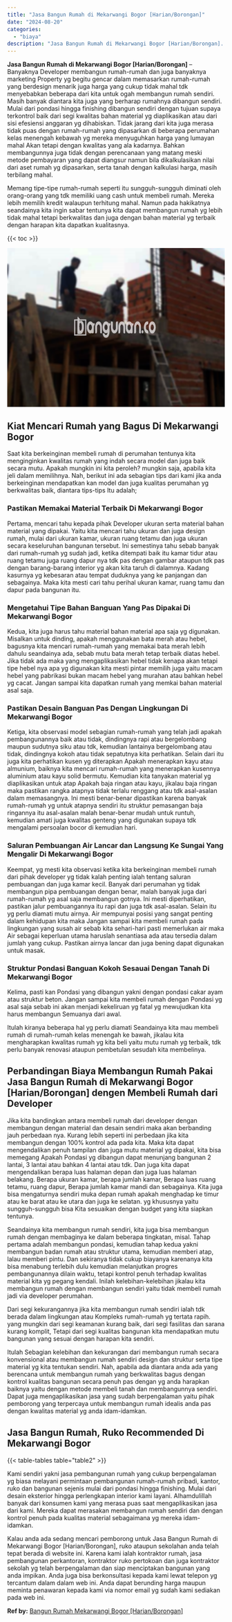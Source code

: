 ```yaml
---
title: "Jasa Bangun Rumah di Mekarwangi Bogor [Harian/Borongan]"
date: "2024-08-20"
categories: 
  - "biaya"
description: "Jasa Bangun Rumah di Mekarwangi Bogor [Harian/Borongan]. Kalau anda ada sedang mencari pemborong untuk Jasa Bangun Rumah di Mekarwangi Bogor [Harian/Boronga..."
---
```


**Jasa Bangun Rumah di Mekarwangi Bogor \[Harian/Borongan\]** – Banyaknya Developer membangun rumah-rumah dan juga banyaknya marketing Property yg begitu gencar dalam memasarkan rumah-rumah yang berdesign menarik juga harga yang cukup tidak mahal tdk menyebabkan beberapa dari kita untuk ogah membangun rumah sendiri. Masih banyak diantara kita juga yang berharap rumahnya dibangun sendiri. Mulai dari pondasi hingga finishing dibangun sendiri dengan tujuan supaya terkontrol baik dari segi kwalitas bahan material yg diaplikasikan atau dari sisi efesiensi anggaran yg dihabiskan. Tidak jarang dari kita juga merasa tidak puas dengan rumah-rumah yang dipasarkan di beberapa perumahan kelas menengah kebawah yg mereka menyuguhkan harga yang lumayan mahal Akan tetapi dengan kwalitas yang ala kadarnya. Bahkan membangunnya juga tidak dengan perencanaan yang matang meski metode pembayaran yang dapat diangsur namun bila dikalkulasikan nilai dari aset rumah yg dipasarkan, serta tanah dengan kalkulasi harga, masih terbilang mahal.

Memang tipe-tipe rumah-rumah seperti itu sungguh-sungguh diminati oleh orang-orang yang tdk memiliki uang cash untuk membeli rumah. Mereka lebih memilih kredit walaupun terhitung mahal. Namun pada hakikatnya seandainya kita ingin sabar tentunya kita dapat membangun rumah yg lebih tidak mahal tetapi berkwalitas dan juga dengan bahan material yg terbaik dengan harapan kita dapatkan kualitasnya.

{{< toc >}}

![Jasa Bangun Rumah di Mekarwangi Bogor [Harian/Borongan]](/images/borong-bangunan-28.png)

## Kiat Mencari Rumah yang Bagus Di Mekarwangi Bogor

Saat kita berkeinginan membeli rumah di perumahan tentunya kita menginginkan kwalitas rumah yang indah secara model dan juga baik secara mutu. Apakah mungkin ini kita peroleh? mungkin saja, apabila kita jeli dalam memilihnya. Nah, berikut ini ada sebagian tips dari kami jika anda berkeinginan mendapatkan kan model dan juga kualitas perumahan yg berkwalitas baik, diantara tips-tips Itu adalah;

### Pastikan Memakai Material Terbaik Di Mekarwangi Bogor

Pertama, mencari tahu kepada pihak Developer ukuran serta material bahan material yang dipakai. Yaitu kita mencari tahu ukuran dan juga design rumah, mulai dari ukuran kamar, ukuran ruang tetamu dan juga ukuran secara keseluruhan bangunan tersebut. Ini semestinya tahu sebab banyak dari rumah-rumah yg sudah jadi, ketika ditempati baik itu kamar tidur atau ruang tetamu juga ruang dapur nya tdk pas dengan gambar ataupun tdk pas dengan barang-barang interior yg akan kita taruh di dalamnya. Kadang kasurnya yg kebesaran atau tempat duduknya yang ke panjangan dan sebagainya. Maka kita mesti cari tahu perihal ukuran kamar, ruang tamu dan dapur pada bangunan itu.

### Mengetahui Tipe Bahan Banguan Yang Pas Dipakai Di Mekarwangi Bogor

Kedua, kita juga harus tahu material bahan material apa saja yg digunakan. Misalkan untuk dinding, apakah menggunakan bata merah atau hebel, bagusnya kita mencari rumah-rumah yang memakai bata merah lebih dahulu seandainya ada, sebab mutu bata merah tetap terbaik diatas hebel. Jika tidak ada maka yang mengaplikasikan hebel tidak kenapa akan tetapi tipe hebel nya apa yg digunakan kita mesti pintar memilih juga yaitu macam hebel yang pabrikasi bukan macam hebel yang murahan atau bahkan hebel yg cacat. Jangan sampai kita dapatkan rumah yang memkai bahan material asal saja.

### Pastikan Desain Banguan Pas Dengan Lingkungan Di Mekarwangi Bogor

Ketiga, kita observasi model sebagian rumah-rumah yang telah jadi apakah pembangunannya baik atau tidak, dindingnya rapi atau bergelombang maupun sudutnya siku atau tdk, kemudian lantainya bergelombang atau tidak, dindingnya kokoh atau tidak sepatutnya kita perhatikan. Selain dari itu juga kita perhatikan kusen yg diterapkan Apakah menerapkan kayu atau almunium, baiknya kita mencari rumah-rumah yang menerapkan kusennya aluminium atau kayu solid bermutu. Kemudian kita tanyakan material yg diaplikasikan untuk atap Apakah baja ringan atau kayu, jikalau baja ringan maka pastikan rangka atapnya tidak terlalu renggang atau tdk asal-asalan dalam memasangnya. Ini mesti benar-benar dipastikan karena banyak rumah-rumah yg untuk atapnya sendiri itu struktur pemasangan baja ringannya itu asal-asalan malah benar-benar mudah untuk runtuh, kemudian amati juga kwalitas genteng yang digunakan supaya tdk mengalami persoalan bocor di kemudian hari.

### Saluran Pembuangan Air Lancar dan Langsung Ke Sungai Yang Mengalir Di Mekarwangi Bogor

Keempat, yg mesti kita observasi ketika kita berkeinginan membeli rumah dari pihak developer yg tidak kalah penting ialah tentang saluran pembuangan dan juga kamar kecil. Banyak dari perumahan yg tidak membangun pipa pembuangan dengan benar, malah banyak juga dari rumah-rumah yg asal saja membangun gotnya. Ini mesti diperhatikan, pastikan jalur pembuangannya itu rapi dan juga tdk asal-asalan. Selain itu yg perlu diamati mutu airnya. Air mempunyai posisi yang sangat penting dalam kehidupan kita maka Jangan sampai kita membeli rumah pada lingkungan yang susah air sebab kita sehari-hari pasti memerlukan air maka Air sebagai keperluan utama haruslah senantiasa ada atau tersedia dalam jumlah yang cukup. Pastikan airnya lancar dan juga bening dapat digunakan untuk masak.

### Struktur Pondasi Banguan Kokoh Sesauai Dengan Tanah Di Mekarwangi Bogor

Kelima, pasti kan Pondasi yang dibangun yakni dengan pondasi cakar ayam atau struktur beton. Jangan sampai kita membeli rumah dengan Pondasi yg asal saja sebab ini akan menjadi kekeliruan yg fatal yg mewujudkan kita harus membangun Semuanya dari awal.

Itulah kiranya beberapa hal yg perlu diamati Seandainya kita mau membeli rumah di rumah-rumah kelas menengah ke bawah, jikalau kita mengharapkan kwalitas rumah yg kita beli yaitu mutu rumah yg terbaik, tdk perlu banyak renovasi ataupun pembetulan sesudah kita membelinya.

## Perbandingan Biaya Membangun Rumah Pakai Jasa Bangun Rumah di Mekarwangi Bogor \[Harian/Borongan\] dengen Membeli Rumah dari Developer

Jika kita bandingkan antara membeli rumah dari developer dengan membangun dengan material dan desain sendiri maka akan berbanding jauh perbedaan nya. Kurang lebih seperti ini perbedaan jika kita membangun dengan 100% kontrol ada pada kita. Maka kita dapat mengendalikan penuh tampilan dan juga mutu material yg dipakai, kita bisa memegang Apakah Pondasi yg dibangun dapat menunjang bangunan 2 lantai, 3 lantai atau bahkan 4 lantai atau tdk. Dan juga kita dapat mengendalikan berapa luas halaman depan dan juga luas halaman belakang. Berapa ukuran kamar, berapa jumlah kamar, Berapa luas ruang tetamu, ruang dapur, Berapa jumlah kamar mandi dan sebagainya. Kita juga bisa mengaturnya sendiri muka depan rumah apakah menghadap ke timur atau ke barat atau ke utara dan juga ke selatan. yg khususnya yaitu sungguh-sungguh bisa Kita sesuaikan dengan budget yang kita siapkan tentunya.

Seandainya kita membangun rumah sendiri, kita juga bisa membangun rumah dengan membaginya ke dalam beberapa tingkatan, misal. Tahap pertama adalah membangun pondasi, kemudian tahap kedua yakni membangun badan rumah atau struktur utama, kemudian memberi atap, lalau memberi pintu. Dan sekiranya tidak cukup biayanya karenanya kita bisa menabung terlebih dulu kemudian melanjutkan progres pembangunannya dilain waktu, tetapi kontrol penuh terhadap kwalitas material kita yg pegang kendali. Inilah kelebihan-kelebihan jikalau kita membangun rumah dengan membangun sendiri yaitu tidak membeli rumah jadi via developer perumahan.

Dari segi kekurangannya jika kita membangun rumah sendiri ialah tdk berada dalam lingkungan atau Kompleks rumah-rumah yg tertata rapih. yang mungkin dari segi keamanan kurang baik, dari segi fasilitas dan sarana kurang komplit, Tetapi dari segi kualitas bangunan kita mendapatkan mutu bangunan yang sesuai dengan harapan kita sendiri.

Itulah Sebagian kelebihan dan kekurangan dari membangun rumah secara konvensional atau membangun rumah sendiri design dan struktur serta tipe material yg kita tentukan sendiri. Nah, apabila ada diantara anda ada yang berencana untuk membangun rumah yang berkwalitas bagus dengan kontrol kualitas bangunan secara penuh pas dengan yg anda harapkan baiknya yaitu dengan metode membeli tanah dan membangunnya sendiri. Dapat juga mengaplikasikan jasa yang sudah berpengalaman yaitu pihak pemborong yang terpercaya untuk membangun rumah idealis anda pas dengan kwalitas material yg anda idam-idamkan.

## Jasa Bangun Rumah, Ruko Recommended Di Mekarwangi Bogor

{{< table-tables table="table2" >}}

Kami sendiri yakni jasa pembangunan rumah yang cukup berpengalaman yg biasa melayani permintaan pembangunan rumah-rumah pribadi, kantor, ruko dan bangunan sejenis mulai dari pondasi hingga finishing. Mulai dari desain eksterior hingga perlengkapan interior kami layani. Alhamdulillah banyak dari konsumen kami yang merasa puas saat mengaplikasikan jasa dari kami. Mereka dapat merasakan membangun rumah sendiri dan dengan kontrol penuh pada kualitas material sebagaimana yg mereka idam-idamkan.

Kalau anda ada sedang mencari pemborong untuk Jasa Bangun Rumah di Mekarwangi Bogor \[Harian/Borongan\], ruko ataupun sekolahan anda telah tepat berada di website ini. Karena kami ialah kontraktor rumah, jasa pembangunan perkantoran, kontraktor ruko pertokoan dan juga kontraktor sekolah yg telah berpengalaman dan siap menciptakan bangunan yang anda impikan. Anda juga bisa berkonsultasi kepada kami lewat telepon yg tercantum dalam dalam web ini. Anda dapat berunding harga maupun meminta penawaran kepada kami via nomor email yg sudah kami sediakan pada web ini.

**Ref by:** [Bangun Rumah Mekarwangi Bogor [Harian/Borongan]](https://id.wikipedia.org/wiki/Bangun)
